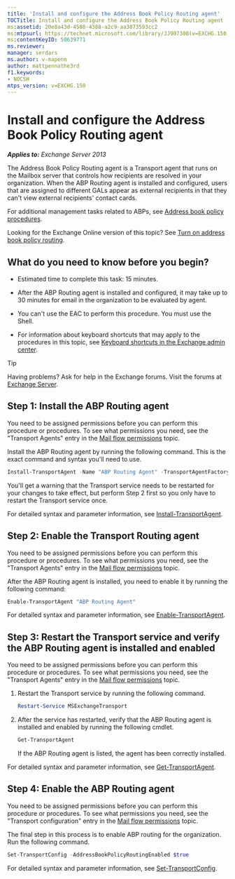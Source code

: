 ```yaml
---
title: 'Install and configure the Address Book Policy Routing agent'
TOCTitle: Install and configure the Address Book Policy Routing agent
ms:assetid: 20e8a43d-4508-4388-a2c9-aa3073593cc2
ms:mtpsurl: https://technet.microsoft.com/library/JJ907308(v=EXCHG.150)
ms:contentKeyID: 50639771
ms.reviewer: 
manager: serdars
ms.author: v-mapenn
author: mattpennathe3rd
f1.keywords:
- NOCSH
mtps_version: v=EXCHG.150
---
```


# Install and configure the Address Book Policy Routing agent

_**Applies to:** Exchange Server 2013_

The Address Book Policy Routing agent is a Transport agent that runs on the Mailbox server that controls how recipients are resolved in your organization. When the ABP Routing agent is installed and configured, users that are assigned to different GALs appear as external recipients in that they can't view external recipients' contact cards.

For additional management tasks related to ABPs, see [Address book policy procedures](address-book-policy-procedures-exchange-2013-help.md).

Looking for the Exchange Online version of this topic? See [Turn on address book policy routing](https://technet.microsoft.com/library/jj891095\(v=exchg.150\)).

## What do you need to know before you begin?

- Estimated time to complete this task: 15 minutes.

- After the ABP Routing agent is installed and configured, it may take up to 30 minutes for email in the organization to be evaluated by agent.

- You can't use the EAC to perform this procedure. You must use the Shell.

- For information about keyboard shortcuts that may apply to the procedures in this topic, see [Keyboard shortcuts in the Exchange admin center](keyboard-shortcuts-in-the-exchange-admin-center-2013-help.md).

> [!TIP]
> Having problems? Ask for help in the Exchange forums. Visit the forums at [Exchange Server](https://go.microsoft.com/fwlink/p/?linkid=60612).

## Step 1: Install the ABP Routing agent

You need to be assigned permissions before you can perform this procedure or procedures. To see what permissions you need, see the "Transport Agents" entry in the [Mail flow permissions](mail-flow-permissions-exchange-2013-help.md) topic.

Install the ABP Routing agent by running the following command. This is the exact command and syntax you'll need to use.

```powershell
Install-TransportAgent -Name "ABP Routing Agent" -TransportAgentFactory "Microsoft.Exchange.Transport.Agent.AddressBookPolicyRoutingAgent.AddressBookPolicyRoutingAgentFactory" -AssemblyPath $env:ExchangeInstallPath\TransportRoles\agents\AddressBookPolicyRoutingAgent\Microsoft.Exchange.Transport.Agent.AddressBookPolicyRoutingAgent.dll
```

You'll get a warning that the Transport service needs to be restarted for your changes to take effect, but perform Step 2 first so you only have to restart the Transport service once.

For detailed syntax and parameter information, see [Install-TransportAgent](https://docs.microsoft.com/powershell/module/exchange/Install-TransportAgent).

## Step 2: Enable the Transport Routing agent

You need to be assigned permissions before you can perform this procedure or procedures. To see what permissions you need, see the "Transport Agents" entry in the [Mail flow permissions](mail-flow-permissions-exchange-2013-help.md) topic.

After the ABP Routing agent is installed, you need to enable it by running the following command:

```powershell
Enable-TransportAgent "ABP Routing Agent"
```

For detailed syntax and parameter information, see [Enable-TransportAgent](https://docs.microsoft.com/powershell/module/exchange/Enable-TransportAgent).

## Step 3: Restart the Transport service and verify the ABP Routing agent is installed and enabled

You need to be assigned permissions before you can perform this procedure or procedures. To see what permissions you need, see the "Transport Agents" entry in the [Mail flow permissions](mail-flow-permissions-exchange-2013-help.md) topic.

1. Restart the Transport service by running the following command.

    ```powershell
    Restart-Service MSExchangeTransport
    ```

2. After the service has restarted, verify that the ABP Routing agent is installed and enabled by running the following cmdlet.

    ```powershell
    Get-TransportAgent
    ```

    If the ABP Routing agent is listed, the agent has been correctly installed.

For detailed syntax and parameter information, see [Get-TransportAgent](https://docs.microsoft.com/powershell/module/exchange/Get-TransportAgent).

## Step 4: Enable the ABP Routing agent

You need to be assigned permissions before you can perform this procedure or procedures. To see what permissions you need, see the "Transport configuration" entry in the [Mail flow permissions](mail-flow-permissions-exchange-2013-help.md) topic.

The final step in this process is to enable ABP routing for the organization. Run the following command.

```powershell
Set-TransportConfig -AddressBookPolicyRoutingEnabled $true
```

For detailed syntax and parameter information, see [Set-TransportConfig](https://docs.microsoft.com/powershell/module/exchange/Set-TransportConfig).

